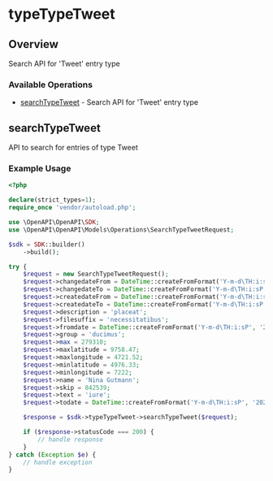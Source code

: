 # typeTypeTweet

## Overview

Search API for 'Tweet' entry type

### Available Operations

* [searchTypeTweet](#searchtypetweet) - Search API for 'Tweet' entry type

## searchTypeTweet

API to search for entries of type Tweet

### Example Usage

```php
<?php

declare(strict_types=1);
require_once 'vendor/autoload.php';

use \OpenAPI\OpenAPI\SDK;
use \OpenAPI\OpenAPI\Models\Operations\SearchTypeTweetRequest;

$sdk = SDK::builder()
    ->build();

try {
    $request = new SearchTypeTweetRequest();
    $request->changedateFrom = DateTime::createFromFormat('Y-m-d\TH:i:sP', '2022-04-14T09:01:00.084Z');
    $request->changedateTo = DateTime::createFromFormat('Y-m-d\TH:i:sP', '2021-08-07T07:53:49.488Z');
    $request->createdateFrom = DateTime::createFromFormat('Y-m-d\TH:i:sP', '2022-04-19T09:35:13.784Z');
    $request->createdateTo = DateTime::createFromFormat('Y-m-d\TH:i:sP', '2022-03-17T20:35:13.110Z');
    $request->description = 'placeat';
    $request->filesuffix = 'necessitatibus';
    $request->fromdate = DateTime::createFromFormat('Y-m-d\TH:i:sP', '2020-09-09T04:43:18.541Z');
    $request->group = 'ducimus';
    $request->max = 279310;
    $request->maxlatitude = 9758.47;
    $request->maxlongitude = 4721.52;
    $request->minlatitude = 4976.33;
    $request->minlongitude = 7222;
    $request->name = 'Nina Gutmann';
    $request->skip = 842539;
    $request->text = 'iure';
    $request->todate = DateTime::createFromFormat('Y-m-d\TH:i:sP', '2022-03-01T06:49:32.137Z');

    $response = $sdk->typeTypeTweet->searchTypeTweet($request);

    if ($response->statusCode === 200) {
        // handle response
    }
} catch (Exception $e) {
    // handle exception
}
```

